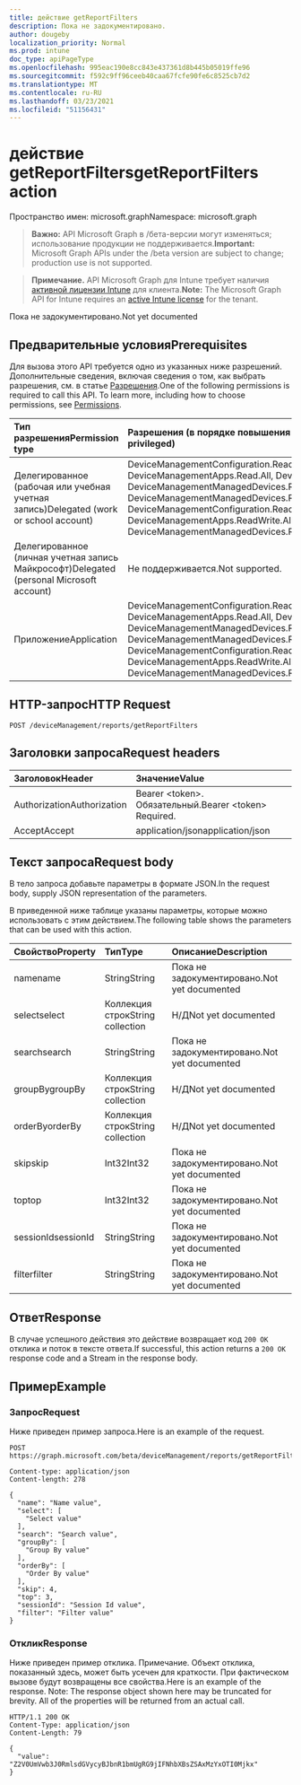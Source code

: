```yaml
---
title: действие getReportFilters
description: Пока не задокументировано.
author: dougeby
localization_priority: Normal
ms.prod: intune
doc_type: apiPageType
ms.openlocfilehash: 995eac190e8cc843e437361d8b445b05019ffe96
ms.sourcegitcommit: f592c9ff96ceeb40caa67fcfe90fe6c8525cb7d2
ms.translationtype: MT
ms.contentlocale: ru-RU
ms.lasthandoff: 03/23/2021
ms.locfileid: "51156431"
---
```

# <a name="getreportfilters-action"></a><span data-ttu-id="af879-103">действие getReportFilters</span><span class="sxs-lookup"><span data-stu-id="af879-103">getReportFilters action</span></span>

<span data-ttu-id="af879-104">Пространство имен: microsoft.graph</span><span class="sxs-lookup"><span data-stu-id="af879-104">Namespace: microsoft.graph</span></span>

> <span data-ttu-id="af879-105">**Важно:** API Microsoft Graph в /бета-версии могут изменяться; использование продукции не поддерживается.</span><span class="sxs-lookup"><span data-stu-id="af879-105">**Important:** Microsoft Graph APIs under the /beta version are subject to change; production use is not supported.</span></span>

> <span data-ttu-id="af879-106">**Примечание.** API Microsoft Graph для Intune требует наличия [активной лицензии Intune](https://go.microsoft.com/fwlink/?linkid=839381) для клиента.</span><span class="sxs-lookup"><span data-stu-id="af879-106">**Note:** The Microsoft Graph API for Intune requires an [active Intune license](https://go.microsoft.com/fwlink/?linkid=839381) for the tenant.</span></span>

<span data-ttu-id="af879-107">Пока не задокументировано.</span><span class="sxs-lookup"><span data-stu-id="af879-107">Not yet documented</span></span>

## <a name="prerequisites"></a><span data-ttu-id="af879-108">Предварительные условия</span><span class="sxs-lookup"><span data-stu-id="af879-108">Prerequisites</span></span>
<span data-ttu-id="af879-p101">Для вызова этого API требуется одно из указанных ниже разрешений. Дополнительные сведения, включая сведения о том, как выбрать разрешения, см. в статье [Разрешения](/graph/permissions-reference).</span><span class="sxs-lookup"><span data-stu-id="af879-p101">One of the following permissions is required to call this API. To learn more, including how to choose permissions, see [Permissions](/graph/permissions-reference).</span></span>

|<span data-ttu-id="af879-111">Тип разрешения</span><span class="sxs-lookup"><span data-stu-id="af879-111">Permission type</span></span>|<span data-ttu-id="af879-112">Разрешения (в порядке повышения привилегий)</span><span class="sxs-lookup"><span data-stu-id="af879-112">Permissions (from least to most privileged)</span></span>|
|:---|:---|
|<span data-ttu-id="af879-113">Делегированное (рабочая или учебная учетная запись)</span><span class="sxs-lookup"><span data-stu-id="af879-113">Delegated (work or school account)</span></span>|<span data-ttu-id="af879-114">DeviceManagementConfiguration.Read.All, DeviceManagementConfiguration.ReadWrite.All, DeviceManagementApps.Read.All, DeviceManagementApps.ReadWrite.All, DeviceManagementManagedDevices.Read.All, DeviceManagementManagedDevices.ReadWrite.All</span><span class="sxs-lookup"><span data-stu-id="af879-114">DeviceManagementConfiguration.Read.All, DeviceManagementConfiguration.ReadWrite.All, DeviceManagementApps.Read.All, DeviceManagementApps.ReadWrite.All, DeviceManagementManagedDevices.Read.All, DeviceManagementManagedDevices.ReadWrite.All</span></span>|
|<span data-ttu-id="af879-115">Делегированное (личная учетная запись Майкрософт)</span><span class="sxs-lookup"><span data-stu-id="af879-115">Delegated (personal Microsoft account)</span></span>|<span data-ttu-id="af879-116">Не поддерживается.</span><span class="sxs-lookup"><span data-stu-id="af879-116">Not supported.</span></span>|
|<span data-ttu-id="af879-117">Приложение</span><span class="sxs-lookup"><span data-stu-id="af879-117">Application</span></span>|<span data-ttu-id="af879-118">DeviceManagementConfiguration.Read.All, DeviceManagementConfiguration.ReadWrite.All, DeviceManagementApps.Read.All, DeviceManagementApps.ReadWrite.All, DeviceManagementManagedDevices.Read.All, DeviceManagementManagedDevices.ReadWrite.All</span><span class="sxs-lookup"><span data-stu-id="af879-118">DeviceManagementConfiguration.Read.All, DeviceManagementConfiguration.ReadWrite.All, DeviceManagementApps.Read.All, DeviceManagementApps.ReadWrite.All, DeviceManagementManagedDevices.Read.All, DeviceManagementManagedDevices.ReadWrite.All</span></span>|

## <a name="http-request"></a><span data-ttu-id="af879-119">HTTP-запрос</span><span class="sxs-lookup"><span data-stu-id="af879-119">HTTP Request</span></span>
<!-- {
  "blockType": "ignored"
}
-->
``` http
POST /deviceManagement/reports/getReportFilters
```

## <a name="request-headers"></a><span data-ttu-id="af879-120">Заголовки запроса</span><span class="sxs-lookup"><span data-stu-id="af879-120">Request headers</span></span>
|<span data-ttu-id="af879-121">Заголовок</span><span class="sxs-lookup"><span data-stu-id="af879-121">Header</span></span>|<span data-ttu-id="af879-122">Значение</span><span class="sxs-lookup"><span data-stu-id="af879-122">Value</span></span>|
|:---|:---|
|<span data-ttu-id="af879-123">Authorization</span><span class="sxs-lookup"><span data-stu-id="af879-123">Authorization</span></span>|<span data-ttu-id="af879-124">Bearer &lt;token&gt;. Обязательный.</span><span class="sxs-lookup"><span data-stu-id="af879-124">Bearer &lt;token&gt; Required.</span></span>|
|<span data-ttu-id="af879-125">Accept</span><span class="sxs-lookup"><span data-stu-id="af879-125">Accept</span></span>|<span data-ttu-id="af879-126">application/json</span><span class="sxs-lookup"><span data-stu-id="af879-126">application/json</span></span>|

## <a name="request-body"></a><span data-ttu-id="af879-127">Текст запроса</span><span class="sxs-lookup"><span data-stu-id="af879-127">Request body</span></span>
<span data-ttu-id="af879-128">В тело запроса добавьте параметры в формате JSON.</span><span class="sxs-lookup"><span data-stu-id="af879-128">In the request body, supply JSON representation of the parameters.</span></span>

<span data-ttu-id="af879-129">В приведенной ниже таблице указаны параметры, которые можно использовать с этим действием.</span><span class="sxs-lookup"><span data-stu-id="af879-129">The following table shows the parameters that can be used with this action.</span></span>

|<span data-ttu-id="af879-130">Свойство</span><span class="sxs-lookup"><span data-stu-id="af879-130">Property</span></span>|<span data-ttu-id="af879-131">Тип</span><span class="sxs-lookup"><span data-stu-id="af879-131">Type</span></span>|<span data-ttu-id="af879-132">Описание</span><span class="sxs-lookup"><span data-stu-id="af879-132">Description</span></span>|
|:---|:---|:---|
|<span data-ttu-id="af879-133">name</span><span class="sxs-lookup"><span data-stu-id="af879-133">name</span></span>|<span data-ttu-id="af879-134">String</span><span class="sxs-lookup"><span data-stu-id="af879-134">String</span></span>|<span data-ttu-id="af879-135">Пока не задокументировано.</span><span class="sxs-lookup"><span data-stu-id="af879-135">Not yet documented</span></span>|
|<span data-ttu-id="af879-136">select</span><span class="sxs-lookup"><span data-stu-id="af879-136">select</span></span>|<span data-ttu-id="af879-137">Коллекция строк</span><span class="sxs-lookup"><span data-stu-id="af879-137">String collection</span></span>|<span data-ttu-id="af879-138">Н/Д</span><span class="sxs-lookup"><span data-stu-id="af879-138">Not yet documented</span></span>|
|<span data-ttu-id="af879-139">search</span><span class="sxs-lookup"><span data-stu-id="af879-139">search</span></span>|<span data-ttu-id="af879-140">String</span><span class="sxs-lookup"><span data-stu-id="af879-140">String</span></span>|<span data-ttu-id="af879-141">Пока не задокументировано.</span><span class="sxs-lookup"><span data-stu-id="af879-141">Not yet documented</span></span>|
|<span data-ttu-id="af879-142">groupBy</span><span class="sxs-lookup"><span data-stu-id="af879-142">groupBy</span></span>|<span data-ttu-id="af879-143">Коллекция строк</span><span class="sxs-lookup"><span data-stu-id="af879-143">String collection</span></span>|<span data-ttu-id="af879-144">Н/Д</span><span class="sxs-lookup"><span data-stu-id="af879-144">Not yet documented</span></span>|
|<span data-ttu-id="af879-145">orderBy</span><span class="sxs-lookup"><span data-stu-id="af879-145">orderBy</span></span>|<span data-ttu-id="af879-146">Коллекция строк</span><span class="sxs-lookup"><span data-stu-id="af879-146">String collection</span></span>|<span data-ttu-id="af879-147">Н/Д</span><span class="sxs-lookup"><span data-stu-id="af879-147">Not yet documented</span></span>|
|<span data-ttu-id="af879-148">skip</span><span class="sxs-lookup"><span data-stu-id="af879-148">skip</span></span>|<span data-ttu-id="af879-149">Int32</span><span class="sxs-lookup"><span data-stu-id="af879-149">Int32</span></span>|<span data-ttu-id="af879-150">Пока не задокументировано.</span><span class="sxs-lookup"><span data-stu-id="af879-150">Not yet documented</span></span>|
|<span data-ttu-id="af879-151">top</span><span class="sxs-lookup"><span data-stu-id="af879-151">top</span></span>|<span data-ttu-id="af879-152">Int32</span><span class="sxs-lookup"><span data-stu-id="af879-152">Int32</span></span>|<span data-ttu-id="af879-153">Пока не задокументировано.</span><span class="sxs-lookup"><span data-stu-id="af879-153">Not yet documented</span></span>|
|<span data-ttu-id="af879-154">sessionId</span><span class="sxs-lookup"><span data-stu-id="af879-154">sessionId</span></span>|<span data-ttu-id="af879-155">String</span><span class="sxs-lookup"><span data-stu-id="af879-155">String</span></span>|<span data-ttu-id="af879-156">Пока не задокументировано.</span><span class="sxs-lookup"><span data-stu-id="af879-156">Not yet documented</span></span>|
|<span data-ttu-id="af879-157">filter</span><span class="sxs-lookup"><span data-stu-id="af879-157">filter</span></span>|<span data-ttu-id="af879-158">String</span><span class="sxs-lookup"><span data-stu-id="af879-158">String</span></span>|<span data-ttu-id="af879-159">Пока не задокументировано.</span><span class="sxs-lookup"><span data-stu-id="af879-159">Not yet documented</span></span>|



## <a name="response"></a><span data-ttu-id="af879-160">Ответ</span><span class="sxs-lookup"><span data-stu-id="af879-160">Response</span></span>
<span data-ttu-id="af879-161">В случае успешного действия это действие возвращает код `200 OK` отклика и поток в тексте ответа.</span><span class="sxs-lookup"><span data-stu-id="af879-161">If successful, this action returns a `200 OK` response code and a Stream in the response body.</span></span>

## <a name="example"></a><span data-ttu-id="af879-162">Пример</span><span class="sxs-lookup"><span data-stu-id="af879-162">Example</span></span>

### <a name="request"></a><span data-ttu-id="af879-163">Запрос</span><span class="sxs-lookup"><span data-stu-id="af879-163">Request</span></span>
<span data-ttu-id="af879-164">Ниже приведен пример запроса.</span><span class="sxs-lookup"><span data-stu-id="af879-164">Here is an example of the request.</span></span>
``` http
POST https://graph.microsoft.com/beta/deviceManagement/reports/getReportFilters

Content-type: application/json
Content-length: 278

{
  "name": "Name value",
  "select": [
    "Select value"
  ],
  "search": "Search value",
  "groupBy": [
    "Group By value"
  ],
  "orderBy": [
    "Order By value"
  ],
  "skip": 4,
  "top": 3,
  "sessionId": "Session Id value",
  "filter": "Filter value"
}
```

### <a name="response"></a><span data-ttu-id="af879-165">Отклик</span><span class="sxs-lookup"><span data-stu-id="af879-165">Response</span></span>
<span data-ttu-id="af879-p102">Ниже приведен пример отклика. Примечание. Объект отклика, показанный здесь, может быть усечен для краткости. При фактическом вызове будут возвращены все свойства.</span><span class="sxs-lookup"><span data-stu-id="af879-p102">Here is an example of the response. Note: The response object shown here may be truncated for brevity. All of the properties will be returned from an actual call.</span></span>
``` http
HTTP/1.1 200 OK
Content-Type: application/json
Content-Length: 79

{
  "value": "Z2V0UmVwb3J0RmlsdGVycyBJbnR1bmUgRG9jIFNhbXBsZSAxMzYxOTI0Mjkx"
}
```




